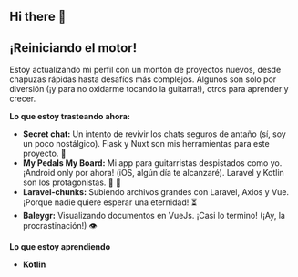 ## Hi there 👋

## ¡Reiniciando el motor! 

Estoy actualizando mi perfil con un montón de proyectos nuevos, desde chapuzas rápidas hasta desafíos más complejos. Algunos son solo por diversión (¡y para no oxidarme tocando la guitarra!), otros para aprender y crecer. 

**Lo que estoy trasteando ahora:**

* **Secret chat:** Un intento de revivir los chats seguros de antaño (sí, soy un poco nostálgico). Flask y Nuxt son mis herramientas para este proyecto. 🙊
* **My Pedals My Board:** Mi app para guitarristas despistados como yo. ¡Android only por ahora! (iOS, algún día te alcanzaré). Laravel y Kotlin son los protagonistas. 🎼 🎸
* **Laravel-chunks:** Subiendo archivos grandes con Laravel, Axios y Vue. ¡Porque nadie quiere esperar una eternidad! ⏳
* **Baleygr:** Visualizando documentos en VueJs. ¡Casi lo termino! (¡Ay, la procrastinación!) 👁️

**Lo que estoy aprendiendo**
* **Kotlin**

<!-- [Image of your favorite project or a funny GIF]

**¡No duden en contactarme si tienen alguna pregunta!** 


<!--
**japr8985/japr8985** is a ✨ _special_ ✨ repository because its `README.md` (this file) appears on your GitHub profile.

Here are some ideas to get you started:

- 🔭 I’m currently working on ...
- 🌱 I’m currently learning ...
- 👯 I’m looking to collaborate on ...
- 🤔 I’m looking for help with ...
- 💬 Ask me about ...
- 📫 How to reach me: ...
- 😄 Pronouns: ...
- ⚡ Fun fact: ...
-->
